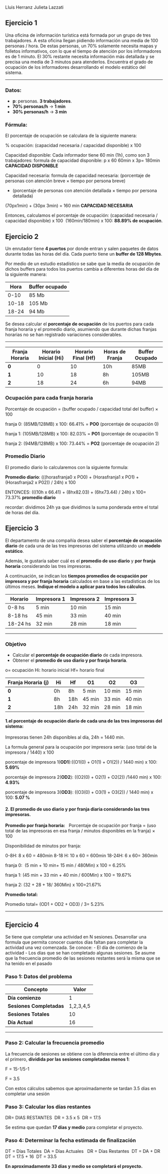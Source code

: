 
Lluis Herranz
Julieta Lazzati
## **Ejercicio 1**

Una oficina de información turística está formada por un grupo de tres trabajadores. A esta oficina llegan pidiendo información una media de 100 personas / hora. De estas personas, un 70% solamente necesita mapas y folletos informativos, con lo que el tiempo de atención por los informadores es de 1 minuto. El 30% restante necesita información más detallada y se precisa una media de 3 minutos para atenderlos. Encuentra el grado de ocupación de los informadores desarrollando el modelo estático del sistema.

---
### **Datos:**
- **p**: personas. **3 trabajadores**.
- **70% personas/h** → **1 min**
- **30% personas/h** → **3 min**

### **Fórmula:**
El porcentaje de ocupación se calculara de la siguiente manera:

% ocupación: (capacidad necesaria / capacidad disponible) x 100

Capacidad disponible: 
Cada informador tiene 60 min (1h), como son 3 trabajadores:
formula de capacidad disponible: p x 60
60min x 3p= 180min **CAPACIDAD DISPONIBLE**

Capacidad necesaria: 
formula de capacidad necesaria: (porcentaje de personas con atención breve × tiempo por persona breve)
+ (porcentaje de personas con atención detallada × tiempo por persona detallada)
  
(70px1min) + (30px 3min) = 160 min **CAPACIDAD NECESARIA**

Entonces, calculamos el porcentaje de ocupación: 
(capacidad necesaria / capacidad disponible) x 100 
(160min/180min) x 100: **88.89% de ocupación**.

## **Ejercicio 2**


Un enrutador tiene **4 puertos** por donde entran y salen paquetes de datos durante todas las horas del día. Cada puerto tiene un **buffer de 128 Mbytes**. 

Por medio de un estudio estadístico se sabe que la media de ocupación de dichos buffers para todos los puertos cambia a diferentes horas del día de la siguiente manera:

| **Hora** | **Buffer ocupado** |
| -------- | ------------------ |
| 0-10     | 85 Mb              |
| 10-18    | 105 Mb             |
| 18-24    | 94 Mb              |


Se desea calcular el **porcentaje de ocupación** de los puertos para cada franja horaria y el promedio diario, asumiendo que durante dichas franjas horarias no se han registrado variaciones considerables.

---

| Franja Horaria | Horario Inicial (Hi) | Horario Final (Hf) | Horas de Franja | Buffer Ocupado |
| -------------- | -------------------- | ------------------ | --------------- | -------------- |
| **0**          | 0                    | 10                 | 10h             | 85MB           |
| **1**          | 10                   | 18                 | 8h              | 105MB          |
| **2**          | 18                   | 24                 | 6h              | 94MB           |

### **Ocupación para cada franja horaria**

Porcentaje de ocupación = (buffer ocupado / capacidad total del buffer) × 100

franja 0: (85MB/128MB) x 100: 66.41% = **PO0** (porcentaje de ocupación 0)

franja 1: (105MB/128MB) x 100: 82.03% = **PO1** (porcentaje de ocupación 1)

franja 2: (94MB/128MB) x 100: 73.44% = **PO2** (porcentaje de ocupación 2)

### **Promedio Diario**

El promedio diario lo calcularemos con la siguiente formula:

**Promedio diario**: (((horasfranja0 x PO0) + (Horasfranja1 x PO1) + (Horasfranja2 x P02)) / 24h) x 100

ENTONCES:
(((10h x 66.41) + (8hx82.03) + (6hx73.44) / 24h) x 100= 73.37% **promedio diario**

recordar: dividimos 24h ya que dividimos la suma ponderada entre el total de horas del día.  

## **Ejercicio 3**


El departamento de una compañía desea saber el **porcentaje de ocupación diario** de cada una de las tres impresoras del sistema utilizando un **modelo estático**. 

Además, le gustaría saber cuál es el **promedio de uso diario** y **por franja horaria** considerando las tres impresoras. 

A continuación, se indican los **tiempos promedios de ocupación por impresora y por franja horaria** calculados en base a las estadísticas de los últimos meses. **Indique el modelo a aplicar para todos los cálculos**.

| **Horario**  | **Impresora 1** | **Impresora 2** | **Impresora 3** |
|-------------|----------------|----------------|----------------|
| 0-8 hs      | 5 min          | 10 min         | 15 min         |
| 8-18 hs     | 45 min         | 33 min         | 40 min         |
| 18-24 hs    | 32 min         | 28 min         | 18 min         |

---

### **Objetivo**
- Calcular el **porcentaje de ocupación diario** de cada impresora.
- Obtener el **promedio de uso diario y por franja horaria**.

o= ocupación
Hi: horario inicial
Hf= horario final

| Franja Horaria (j) | Hi  | Hf  | O1     | O2     | O3     |
| ------------------ | --- | --- | ------ | ------ | ------ |
| **0**              | 0h  | 8h  | 5 min  | 10 min | 15 min |
| **1**              | 8h  | 18h | 45 min | 33 min | 40 min |
| **2**              | 18h | 24h | 32 min | 28 min | 18 min |
#### **1.el porcentaje de ocupación diario de cada una de las tres impresoras del sistema:**

Impresoras tienen 24h disponibles al día, 24h = 1440 min.  

La formula general para la ocupación por impresora sería: (uso total de la impresora / 1440) x 100

porcentaje de impresora 1(**OD1**):((O1(0) + O1(1) + O1(2)) / 1440 min) x 100:  **5.69%** 

porcentaje de impresora 2(**OD2**): ((O2(0) + O2(1) + O2(2)) /1440 min) x 100: **4.93%**

porcentaje de impresora 3(**OD3**): ((O3(0) + O3(1) + O3(2)) / 1440 min) x 100: **5.07 %**

#### **2. El promedio de uso diario y por franja diaria considerando las tres impresoras.**

**Promedio por franja horaria:**  
Porcentaje de ocupación por franja = (uso total de las impresoras en esa franja / minutos disponibles en la franja) × 100

Disponibilidad de minutos por franja:

0-8H: 8 x 60 = 480min
8-18 H: 10 x 60 = 600min
18-24H: 6 x 60= 360min

franja 0:  (5 min + 10 min+ 15 min / 480Min) x 100 = 6.25% 

franja 1: (45 min + 33 min + 40 min / 600Min) x 100 = 19.67% 

franja 2: (32 + 28 + 18/ 360Min) x 100=21.67% 

**Promedio total:**

Promedio total= (OD1 + OD2 + OD3) / 3= 5.23%

---
## **Ejercicio 4**

Se tiene que completar una actividad en N sesiones. Desarrollar una formula que permita conocer cuantos días faltan para completar la actividad una vez comenzada. Se conoce: - El día de comienzo de la actividad - Los días que se han completado algunas sesiones. Se asume que la frecuencia promedio de las sesiones restantes será la misma que se ha tenido en el pasado
### **Paso 1: Datos del problema**
| Concepto                 | Valor     |
| ------------------------ | --------- |
| **Día comienzo**         | 1         |
| **Sesiones Completadas** | 1,2,3,4,5 |
| **Sesiones Totales**     | 10        |
| **Día Actual**           | 16        |

---
### **Paso 2: Calcular la frecuencia promedio**
La frecuencia de sesiones se obtiene con la diferencia entre el último día y el primero, **dividida por las sesiones completadas menos 1**:

F = 15-1/5-1 

F = 3.5 

Con estos cálculos sabemos que aproximadamente se tardan 3.5 días en completar una sesión

### **Paso 3: Calcular los días restantes**
DR= DIAS RESTANTES 
DR = 3.5 x 5 
DR = 17.5

Se estima que quedan **17 días y medio** para completar el proyecto.

### **Paso 4: Determinar la fecha estimada de finalización**
DT = Días Totales 
DA = Días Actuales  
DR = Días Restantes 
DT = DA + DR  
DT = 17.5 + 16 
DT = 33.5

 **En aproximadamente 33 días y medio se completará el proyecto.**
